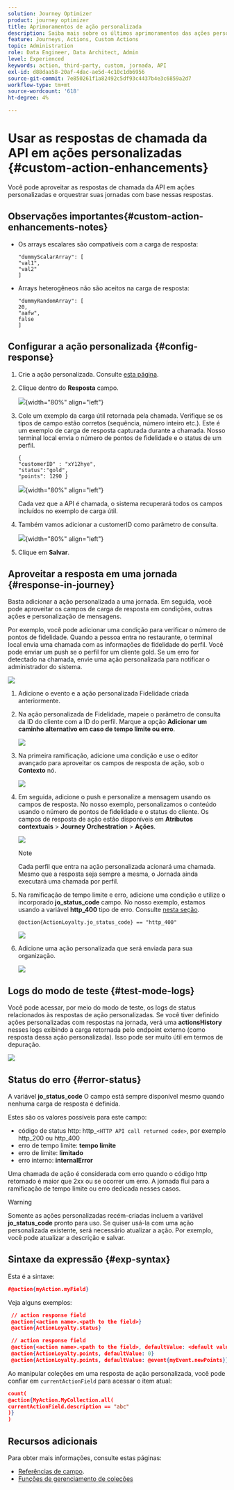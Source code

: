 ```yaml
---
solution: Journey Optimizer
product: journey optimizer
title: Aprimoramentos de ação personalizada
description: Saiba mais sobre os últimos aprimoramentos das ações personalizadas
feature: Journeys, Actions, Custom Actions
topic: Administration
role: Data Engineer, Data Architect, Admin
level: Experienced
keywords: action, third-party, custom, jornada, API
exl-id: d88daa58-20af-4dac-ae5d-4c10c1db6956
source-git-commit: 7e850261f1a82492c5df93c4437b4e3c6859a2d7
workflow-type: tm+mt
source-wordcount: '618'
ht-degree: 4%

---
```


# Usar as respostas de chamada da API em ações personalizadas {#custom-action-enhancements}

Você pode aproveitar as respostas de chamada da API em ações personalizadas e orquestrar suas jornadas com base nessas respostas.

<!--
You can now leverage API call responses in custom actions and orchestrate your journeys based on these responses.

This capability was previously only available when using data sources. You can now use it with custom actions. 
-->

## Observações importantes{#custom-action-enhancements-notes}

<!--
* Custom actions should only be used with private or internal endpoints, and used with an appropriate capping or throttling limit. See [this page](../configuration/external-systems.md). 
-->

* Os arrays escalares são compatíveis com a carga de resposta:

  ```
  "dummyScalarArray": [
  "val1",
  "val2"
  ]
  ```

* Arrays heterogêneos não são aceitos na carga de resposta:

  ```
  "dummyRandomArray": [
  20,
  "aafw",
  false
  ]
  ```

<!--
## Best practices{#custom-action-enhancements-best-practices}

A capping limit of 5000 calls/s is defined for all custom actions. This limit has been set based on customers usage, to protect external endpoints targeted by custom actions. You need to take this into account in your audience-based journeys by defining an appropriate reading rate (5000 profiles/s when custom actions are used). If needed, you can override this setting by defining a greater capping or throttling limit through our Capping/Throttling APIs. See [this page](../configuration/external-systems.md).

You should not target public endpoints with custom actions for various reasons:

* Without proper capping or throttling, there is a risk of sending too many calls to a public endpoint that may not support such volume.
* Profile data can be sent through custom actions, so targeting a public endpoint could lead to inadvertently sharing personal information externally.
* You have no control on the data being returned by public endpoints. If an endpoint changes its API or starts sending incorrect information, those will be made available in communications sent, with potential negative impacts.
-->

<!--
## Define the custom action {#define-custom-action}

When defining the custom action, two enhancements have been made available: the addition of the GET method and the new payload response field. The other options and parameters are unchanged. See [this page](../action/about-custom-action-configuration.md).

### Endpoint configuration {#endpoint-configuration}

The **URL configuration** section has been renamed **Endpoint configuration**.

In the **Method** drop-down, you can now select **GET**.

![](assets/action-response1.png){width="70%" align="left"}

### Payloads {#payloads-new}

The **Action parameters** section has been renamed **Payloads**. Two fields are available:

* The **Request** field: this field is only available for POST and PUT calling methods.
* The **Response** field: this is the new capability. This field as available for all calling methods.

>[!NOTE]
> 
>Both these fields are optional.

![](assets/action-response2.png){width="70%" align="left"}
-->

## Configurar a ação personalizada {#config-response}

1. Crie a ação personalizada. Consulte [esta página](../action/about-custom-action-configuration.md).

1. Clique dentro do **Resposta** campo.

   ![](assets/action-response2.png){width="80%" align="left"}

1. Cole um exemplo da carga útil retornada pela chamada. Verifique se os tipos de campo estão corretos (sequência, número inteiro etc.). Este é um exemplo de carga de resposta capturada durante a chamada. Nosso terminal local envia o número de pontos de fidelidade e o status de um perfil.

   ```
   {
   "customerID" : "xY12hye",    
   "status":"gold",
   "points": 1290 }
   ```

   ![](assets/action-response4.png){width="80%" align="left"}

   Cada vez que a API é chamada, o sistema recuperará todos os campos incluídos no exemplo de carga útil.

1. Também vamos adicionar a customerID como parâmetro de consulta.

   ![](assets/action-response9.png){width="80%" align="left"}

1. Clique em **Salvar**.

## Aproveitar a resposta em uma jornada {#response-in-journey}

Basta adicionar a ação personalizada a uma jornada. Em seguida, você pode aproveitar os campos de carga de resposta em condições, outras ações e personalização de mensagens.

Por exemplo, você pode adicionar uma condição para verificar o número de pontos de fidelidade. Quando a pessoa entra no restaurante, o terminal local envia uma chamada com as informações de fidelidade do perfil. Você pode enviar um push se o perfil for um cliente gold. Se um erro for detectado na chamada, envie uma ação personalizada para notificar o administrador do sistema.

![](assets/action-response5.png)

1. Adicione o evento e a ação personalizada Fidelidade criada anteriormente.

1. Na ação personalizada de Fidelidade, mapeie o parâmetro de consulta da ID do cliente com a ID do perfil. Marque a opção **Adicionar um caminho alternativo em caso de tempo limite ou erro**.

   ![](assets/action-response10.png)

1. Na primeira ramificação, adicione uma condição e use o editor avançado para aproveitar os campos de resposta de ação, sob o **Contexto** nó.

   ![](assets/action-response6.png)

1. Em seguida, adicione o push e personalize a mensagem usando os campos de resposta. No nosso exemplo, personalizamos o conteúdo usando o número de pontos de fidelidade e o status do cliente. Os campos de resposta de ação estão disponíveis em **Atributos contextuais** > **Journey Orchestration** > **Ações**.

   ![](assets/action-response8.png)

   >[!NOTE]
   >
   >Cada perfil que entra na ação personalizada acionará uma chamada. Mesmo que a resposta seja sempre a mesma, o Jornada ainda executará uma chamada por perfil.

1. Na ramificação de tempo limite e erro, adicione uma condição e utilize o incorporado **jo_status_code** campo. No nosso exemplo, estamos usando a variável
   **http_400** tipo de erro. Consulte [nesta seção](#error-status).

   ```
   @action{ActionLoyalty.jo_status_code} == "http_400"
   ```

   ![](assets/action-response7.png)

1. Adicione uma ação personalizada que será enviada para sua organização.

   ![](assets/action-response11.png)

## Logs do modo de teste {#test-mode-logs}

Você pode acessar, por meio do modo de teste, os logs de status relacionados às respostas de ação personalizadas. Se você tiver definido ações personalizadas com respostas na jornada, verá uma **actionsHistory** nesses logs exibindo a carga retornada pelo endpoint externo (como resposta dessa ação personalizada). Isso pode ser muito útil em termos de depuração.

![](assets/action-response12.png)

## Status do erro {#error-status}

A variável **jo_status_code** O campo está sempre disponível mesmo quando nenhuma carga de resposta é definida.

Estes são os valores possíveis para este campo:

* código de status http: http_`<HTTP API call returned code>`, por exemplo http_200 ou http_400
* erro de tempo limite: **tempo limite**
* erro de limite: **limitado**
* erro interno: **internalError**

Uma chamada de ação é considerada com erro quando o código http retornado é maior que 2xx ou se ocorrer um erro. A jornada flui para a ramificação de tempo limite ou erro dedicada nesses casos.

>[!WARNING]
>
>Somente as ações personalizadas recém-criadas incluem a variável **jo_status_code** pronto para uso. Se quiser usá-la com uma ação personalizada existente, será necessário atualizar a ação. Por exemplo, você pode atualizar a descrição e salvar.

## Sintaxe da expressão {#exp-syntax}

Esta é a sintaxe:

```json
#@action{myAction.myField} 
```

Veja alguns exemplos:

```json
 // action response field
 @action{<action name>.<path to the field>}
 @action{ActionLoyalty.status}
```

```json
 // action response field
 @action{<action name>.<path to the field>, defaultValue: <default value expression>}
 @action{ActionLoyalty.points, defaultValue: 0}
 @action{ActionLoyalty.points, defaultValue: @event{myEvent.newPoints}}
```

Ao manipular coleções em uma resposta de ação personalizada, você pode confiar em `currentActionField` para acessar o item atual:

```json
count(
@action{MyAction.MyCollection.all(
currentActionField.description == "abc"
)}
)
```

## Recursos adicionais

Para obter mais informações, consulte estas páginas:

* [Referências de campo](../building-journeys/expression/field-references.md).
* [Funções de gerenciamento de coleções](../building-journeys/expression/collection-management-functions.md)
